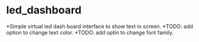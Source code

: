 # led_dashboard
*Simple virtual led dash board interface to show text in screen.
*TODO: add option to change text color.
*TODO: add optin to change font family.